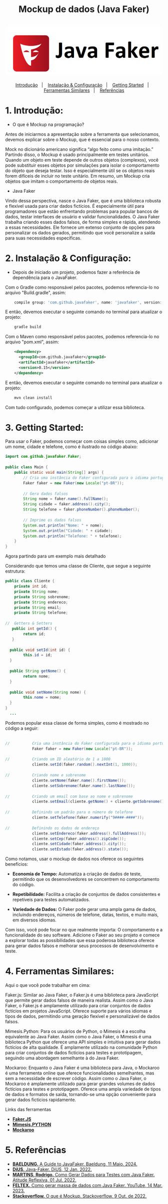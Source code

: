 <h1 align="center"> Mockup de dados (Java Faker) </h1>
  <h1 align="center"> <img alt="JavaFaker" src="JavaFaker.png" /> </h1>

<p align="center">
  <a href="#Introdução">Introdução</a>&nbsp;&nbsp;&nbsp;|&nbsp;&nbsp;&nbsp;
  <a href="#Instalação & Configuração">Instalação & Configuração</a>&nbsp;&nbsp;&nbsp;|&nbsp;&nbsp;&nbsp;
  <a href="#Getting Started">Getting Started</a>&nbsp;&nbsp;&nbsp;|&nbsp;&nbsp;&nbsp;
  <a href="#Ferramentas Similares">Ferramentas Similares</a>&nbsp;&nbsp;&nbsp;|&nbsp;&nbsp;&nbsp;
  <a href="#Referências">Referências</a>
</p>


# 1. Introdução:
* O que é Mockup na programação? 

Antes de iniciarmos a apresentação sobre a ferramenta que selecionamos, devemos explicar sobre o Mockup, que é essencial para o nosso contexto.

Mock no dicionário americano significa “algo feito como uma imitação.” Partindo disso, o Mockup é usado principalmente em testes unitários. Quando um objeto em teste depende de outros objetos (complexos), você pode substituir esses objetos por simulações para isolar o comportamento do objeto que deseja testar. Isso é especialmente útil se os objetos reais forem difíceis de incluir no teste unitário. Em resumo, um Mockup cria objetos que imitam o comportamento de objetos reais.

* Java Faker

Vindo dessa perspectiva, nasce o Java Faker, que é uma biblioteca robusta e flexível usada para criar dados fictícios. É especialmente útil para programadores que estão enfrentando problemas para popular bancos de dados, testar interfaces de usuário e validar funcionalidades. O Java Faker trabalha criando esses dados falsos, de forma simples e rápida, atendendo a essas necessidades. Ele fornece um extenso conjunto de opções para personalizar os dados gerados, permitindo que você personalize a saída para suas necessidades específicas.


# 2. Instalação & Configuração:
* Depois de iniciado um projeto, podemos fazer a referência de dependência para o JavaFaker.

Com o Gradle como responsável pelos pacotes, podemos referencia-lo no arquivo "Build.gradle", assim:
  
```javascript
    compile group: 'com.github.javafaker', name: 'javafaker', version: '0.15'
```
E então, devemos executar o seguinte comando no terminal para atualizar o projeto:
```javascript
    gradle build
```


Com o Maven como responsável pelos pacotes, podemos referencia-lo no arquivo "pom.xml", assim:
```xml
    <dependency>
      <groupId>com.github.javafaker</groupId>
      <artifactId>javafaker</artifactId>
      <version>0.15</version>
    </dependency>
```
E então, devemos executar o seguinte comando no terminal para atualizar o projeto:
```javascript
    mvn clean install
```

Com tudo configurado, podemos começar a utilizar essa biblioteca.

# 3. Getting Started:
Para usar o Faker, podemos começar com coisas simples como, adicionar um nome, cidade e telefone, como é ilustrado no código abaixo:
```java
import com.github.javafaker.Faker;

public class Main {
    public static void main(String[] args) {
        // Cria uma instância do Faker configurada para o idioma português do Brasil
        Faker faker = new Faker(new Locale("pt-BR"));

        // Gera dados falsos
        String nome = faker.name().fullName();
        String cidade = faker.address().city();
        String telefone = faker.phoneNumber().phoneNumber();

        // Imprime os dados falsos
        System.out.println("Nome: " + nome);
        System.out.println("Cidade: " + cidade);
        System.out.println("Telefone: " + telefone);
    }
}
```
Agora partindo para um exemplo mais detalhado

Considerando que temos uma classe de Cliente, que segue a seguinte estrutura:
```java
public class Cliente {
    private int id;
    private String nome;
    private String sobrenome;
    private String endereco;
    private String email;
    private String telefone;

//  Getters & Setters
   public int getId() {
        return id;
   }

  public void setId(int id) {
        this.id = id;
  }

  public String getNome() {
        return nome;
  }

  public void setNome(String nome) {
        this.nome = nome;
  }
}
  ...
```

Podemos popular essa classe de forma simples, como é mostrado no código a seguir:

```java

//          Cria uma instância do Faker configurada para o idioma português do Brasil
            Faker faker = new Faker(new Locale("pt-BR"));

//          Criando um ID aleatório de 1 a 1000
            cliente.setId(faker.random().nextInt(1, 1000));

//          Criando nome e sobrenome
            cliente.setNome(faker.name().firstName());
            cliente.setSobrenome(faker.name().lastName());

//          Criando um email com base ao nome e sobrenome
            cliente.setEmail(cliente.getNome() + cliente.getSobrenome() + "@ufmg.br");

//          Definindo um padrão para o número de telefone
            cliente.setTelefone(faker.numerify("9####-####"));

//          Definindo os dados de endereço
            cliente.setEndereco(faker.address().fullAddress());
            cliente.setCep(faker.address().zipCode());
            cliente.setCidade(faker.address().city());
            cliente.setEstado(faker.address().state());
```

Como notamos, usar o mockup de dados nos oferece os seguintes benefícios:

* **Economia de Tempo:** Automatiza a criação de dados de teste, permitindo que os desenvolvedores se concentrem no comportamento do código.

* **Repetibilidade:** Facilita a criação de conjuntos de dados consistentes e repetíveis para testes automatizados.

* **Variedade de Dados:** O Faker pode gerar uma ampla gama de dados, incluindo endereços, números de telefone, datas, textos, e muito mais, em diversos idiomas.

Com isso, você pode focar no que realmente importa: 
O comportamento e a funcionalidade do seu software. Adicione o Faker ao seu projeto e comece a explorar todas as possibilidades que essa poderosa biblioteca oferece para gerar dados falsos e melhorar seus processos de desenvolvimento e teste.

# 4. Ferramentas Similares:
Aqui o que você pode trabalhar em cima:

Faker.js:
Similar ao Java Faker, o Faker.js é uma biblioteca para JavaScript que permite gerar dados falsos de maneira realista.
Assim como o Java Faker, o Faker.js é amplamente utilizado para criar conjuntos de dados fictícios em projetos JavaScript.
Oferece suporte para vários idiomas e tipos de dados, permitindo uma geração flexível e personalizável de dados falsos.

Mimesis.Python:
Para os usuários de Python, o Mimesis é a escolha equivalente ao Java Faker.
Assim como o Java Faker, o Mimesis é uma biblioteca Python que oferece uma API simples e intuitiva para gerar dados fictícios de alta qualidade.
É amplamente utilizado na comunidade Python para criar conjuntos de dados fictícios para testes e prototipagem, seguindo uma abordagem semelhante à do Java Faker.

Mockaroo:
Enquanto o Java Faker é uma biblioteca para Java, o Mockaroo é uma ferramenta online que oferece funcionalidades semelhantes, mas sem a necessidade de escrever código.
Assim como o Java Faker, o Mockaroo é amplamente utilizado para gerar grandes volumes de dados fictícios para testes e prototipagem.
Oferece uma ampla variedade de tipos de dados e formatos de saída, tornando-se uma opção conveniente para gerar dados fictícios rapidamente.

Links das ferramentas
* [**Faker.JS**](https://fakerjs.dev)
* [**Mimesis.PYTHON**](https://mimesis.name/en/master/)
* [**Mockaroo**](https://www.mockaroo.com)


# 5. Referências
* [**BAELDUNG.** A Guide to JavaFaker. Baeldung, 11 Maio. 2024.](https://www.baeldung.com/java-faker)
* [**DiUS.** Java-Faker. DiUS, 12 Jan. 2022.](https://github.com/DiUS/java-faker)
* [**MARTINS, Rodrigo.** Como Gerar Dados para Testes com Java Faker. Atitude Reflexiva, 01 Jul. 2022.](https://atitudereflexiva.wordpress.com/2022/07/01/como-gerar-dados-para-testes-com-java-faker/)
* [**FELTEX.** Como gerar massa de dados com Java Faker. YouTube, 14 Mar. 2023.](https://youtu.be/teVyz17rVX4)
* [**Stackoverflow.** O que é Mockup. Stackoverflow, 9 Out. de 2022.](https://stackoverflow.com/questions/2665812/what-is-mocking)
